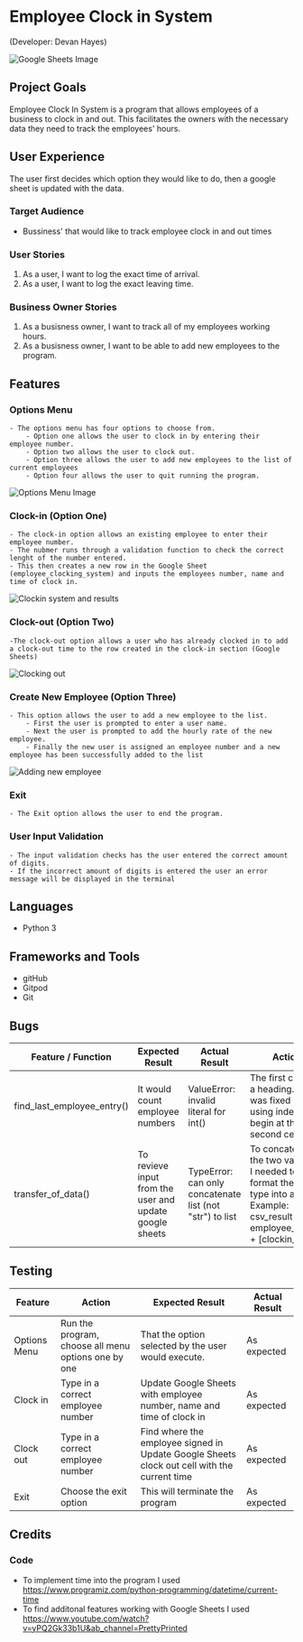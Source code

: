 # Employee Clock in System
(Developer: Devan Hayes)

![Google Sheets Image](assets/images/readme_images/employee_clocking_system.PNG)

## Project Goals
Employee Clock In System is a program that allows employees of a business to clock in and out. This facilitates the owners with the necessary data they need to track the employees' hours.

## User Experience
The user first decides which option they would like to do, then a google sheet is updated with the data. 

### Target Audience
- Bussiness' that would like to track employee clock in and out times

### User Stories
1. As a user, I want to log the exact time of arrival.
2. As a user, I want to log the exact leaving time.

### Business Owner Stories
1. As a busisness owner, I want to track all of my employees working hours.
2. As a busisness owner, I want to be able to add new employees to the program.

## Features
### Options Menu
    - The options menu has four options to choose from.
        - Option one allows the user to clock in by entering their employee number.
        - Option two allows the user to clock out.
        - Option three allows the user to add new employees to the list of current employees
        - Option four allows the user to quit running the program.

![Options Menu Image](assets/images/readme_images/landing_menu.PNG)

### Clock-in (Option One)
    - The clock-in option allows an existing employee to enter their employee number.
    - The nubmer runs through a validation function to check the correct lenght of the number entered.
    - This then creates a new row in the Google Sheet (employee_clocking_system) and inputs the employees number, name and time of clock in.

![Clockin system and results](assets/images/readme_images/clocking_in_system.PNG)

### Clock-out (Option Two)
    -The clock-out option allows a user who has already clocked in to add a clock-out time to the row created in the clock-in section (Google Sheets)

![Clocking out](assets/images/readme_images/clocking_out.PNG)

### Create New Employee (Option Three)
    - This option allows the user to add a new employee to the list.
        - First the user is prompted to enter a user name.
        - Next the user is prompted to add the hourly rate of the new employee.
        - Finally the new user is assigned an employee number and a new employee has been successfully added to the list

![Adding new employee](assets/images/readme_images/adding_new_employee.PNG)

### Exit
    - The Exit option allows the user to end the program.


### User Input Validation 
    - The input validation checks has the user entered the correct amount of digits.
    - If the incorrect amount of digits is entered the user an error message will be displayed in the terminal

## Languages
- Python 3

## Frameworks and Tools
- gitHub
- Gitpod
- Git

## Bugs
| **Feature / Function** | **Expected Result** | **Actual Result** | **Action** |
|-------------|------------|---------------------|-------------------|
| find_last_employee_entry()| It would count employee numbers | ValueError: invalid literal for int() | The first cell was a heading. This was fixed by using indexing to begin at the second cell [1:]|
|transfer_of_data()| To revieve input from the user and update google sheets | TypeError: can only concatenate list (not "str") to list | To concatenate the two variables I needed to format the string type into a list. Example: csv_result = employee_details + [clockin_time]

## Testing

| **Feature** | **Action** | **Expected Result** | **Actual Result** |
|-------------|------------|---------------------|-------------------|
|Options Menu| Run the program, choose all menu options one by one| That the option selected by the user would execute.| As expected |
| Clock in | Type in a correct employee number | Update Google Sheets with  employee number, name and time of clock in | As expected |
| Clock out | Type in a correct employee number | Find where the employee signed in Update Google Sheets clock out cell with the current time | As expected |
| Exit | Choose the exit option | This will terminate the program | As expected |

## Credits
### Code
- To implement time into the program I used https://www.programiz.com/python-programming/datetime/current-time 
- To find additonal features working with Google Sheets I used https://www.youtube.com/watch?v=yPQ2Gk33b1U&ab_channel=PrettyPrinted 

